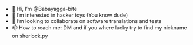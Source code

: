 - 👋 Hi, I’m @Babayagga-bite
- 👀 I’m interested in hacker toys (You know dude)
- 💞️ I’m looking to collaborate on software translations and tests
- 📫 How to reach me: DM and if you where lucky try to find my nickname on sherlock.py

<!---
Babayagga-bite/Babayagga-bite is a ✨ special ✨ repository because its `README.md` (this file) appears on your GitHub profile.
You can click the Preview link to take a look at your changes.
--->
